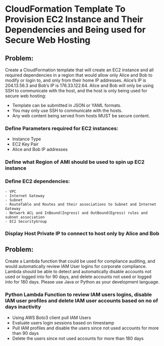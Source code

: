 # CloudFormation Template To Provision EC2 Instance and Their Dependencies and Being used for Secure Web Hosting

## Problem:

Create a CloudFormation template that will create an EC2 instance and all required dependencies in a region that would allow only Alice and Bob to modify or login to, and only from their home IP addresses. Alice’s IP is 204.13.56.3 and Bob’s IP is 176.33.122.64. Alice and Bob will only be using SSH to communicate with the host, and the host is only being used for secure web hosting:
  - Template can be submitted in JSON or YAML formats.
  - You may only use SSH to communicate with the hosts.
  - Any web content being served from hosts MUST be secure content.

### Define Parameters required for EC2 instances:
  - Instance Type
  - EC2 Key Pair
  - Alice and Bob IP addresses

### Define what Region of AMI should be used to spin up EC2 instance

### Define EC2 dependencies:
    - VPC
    - Internet Gateway
    - Subnet
    - RouteTable and Routes and their associations to Subnet and Internet Gateway
    - Network ACL and InBound(Ingress) and OutBound(Egress) rules and subnet association
    - EC2 SecurityGroup

### Display Host Private IP to connect to host only by Alice and Bob

## Problem:

Create a Lambda function that could be used for compliance auditing, and would automatically review IAM User logins for corporate compliance. Lambda should be able to detect and automatically disable accounts not used or logged into for 90 days, and delete accounts not used or logged into for 180 days. Please use Java or Python as your development language.

### Python Lambda Function to review IAM users logins, disable IAM user profiles and delete IAM user accounts based on no of days inactivity
   - Using AWS Boto3 client pull IAM Users
   - Evaluate users login sessions based on timestamp
   - Pull IAM profiles and disable the users since not used accounts for more than 90 days
   - Delete the users since not used accounts for more than 180 days
